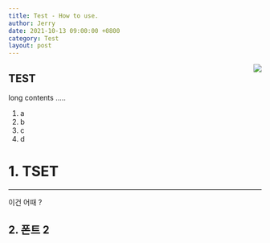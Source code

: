 ```yaml
---
title: Test - How to use.
author: Jerry
date: 2021-10-13 09:00:00 +0800
category: Test
layout: post
---
```



<!-- 코드 상단 :  -->
<a href="https://hits.seeyoufarm.com">
<img align="right" src="https://hits.seeyoufarm.com/api/count/incr/badge.svg?url=https://github.com/Jerrykim91/jerrykim91.github.io"/></a> 



TEST
-------------

long contents .....

1. a
2. b
3. c
4. d

# 1. TSET
---

이건 어때 ? 

## 2. 폰트 2 



<!-- 코드 하단 -->
<br>
<script src="https://utteranc.es/client.js"
    repo="Jerrykim91/jerrykim91.github.io"
    issue-term="title"
    label="😎"
    theme="github-light"
    crossorigin="anonymous"
    async>
</script>
<br>